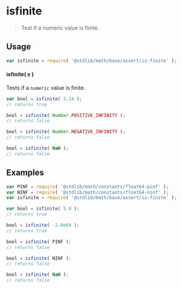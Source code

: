 # isfinite

> Test if a numeric value is finite.


<section class="usage">

## Usage

``` javascript
var isfinite = require( '@stdlib/math/base/assert/is-finite' );
```

#### isfinite( x )

Tests if a `numeric` value is finite.

``` javascript
var bool = isfinite( 3.14 );
// returns true

bool = isfinite( Number.POSITIVE_INFINITY );
// returns false

bool = isfinite( Number.NEGATIVE_INFINITY );
// returns false

bool = isfinite( NaN );
// returns false
```

</section>

<!-- /.usage -->


<section class="examples">

## Examples

``` javascript
var PINF = require( '@stdlib/math/constants/float64-pinf' );
var NINF = require( '@stdlib/math/constants/float64-ninf' );
var isfinite = require( '@stdlib/math/base/assert/is-finite' );

var bool = isfinite( 5.0 );
// returns true

bool = isfinite( -2.0e64 );
// returns true

bool = isfinite( PINF );
// returns false

bool = isfinite( NINF );
// returns false

bool = isfinite( NaN );
// returns false
```

</section>

<!-- /.examples -->


<section class="links">

</section>

<!-- /.links -->
